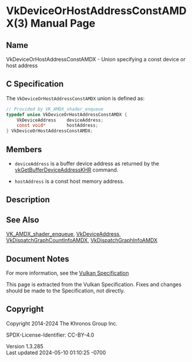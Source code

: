 # VkDeviceOrHostAddressConstAMDX(3) Manual Page

## Name

VkDeviceOrHostAddressConstAMDX - Union specifying a const device or host
address



## <a href="#_c_specification" class="anchor"></a>C Specification

The `VkDeviceOrHostAddressConstAMDX` union is defined as:

``` c
// Provided by VK_AMDX_shader_enqueue
typedef union VkDeviceOrHostAddressConstAMDX {
    VkDeviceAddress    deviceAddress;
    const void*        hostAddress;
} VkDeviceOrHostAddressConstAMDX;
```

## <a href="#_members" class="anchor"></a>Members

- `deviceAddress` is a buffer device address as returned by the
  [vkGetBufferDeviceAddressKHR](https://registry.khronos.org/vulkan/specs/1.3-extensions/man/html/vkGetBufferDeviceAddressKHR.html)
  command.

- `hostAddress` is a const host memory address.

## <a href="#_description" class="anchor"></a>Description

## <a href="#_see_also" class="anchor"></a>See Also

[VK_AMDX_shader_enqueue](https://registry.khronos.org/vulkan/specs/1.3-extensions/man/html/VK_AMDX_shader_enqueue.html),
[VkDeviceAddress](https://registry.khronos.org/vulkan/specs/1.3-extensions/man/html/VkDeviceAddress.html),
[VkDispatchGraphCountInfoAMDX](https://registry.khronos.org/vulkan/specs/1.3-extensions/man/html/VkDispatchGraphCountInfoAMDX.html),
[VkDispatchGraphInfoAMDX](https://registry.khronos.org/vulkan/specs/1.3-extensions/man/html/VkDispatchGraphInfoAMDX.html)

## <a href="#_document_notes" class="anchor"></a>Document Notes

For more information, see the <a
href="https://registry.khronos.org/vulkan/specs/1.3-extensions/html/vkspec.html#VkDeviceOrHostAddressConstAMDX"
target="_blank" rel="noopener">Vulkan Specification</a>

This page is extracted from the Vulkan Specification. Fixes and changes
should be made to the Specification, not directly.

## <a href="#_copyright" class="anchor"></a>Copyright

Copyright 2014-2024 The Khronos Group Inc.

SPDX-License-Identifier: CC-BY-4.0

Version 1.3.285  
Last updated 2024-05-10 01:10:25 -0700
